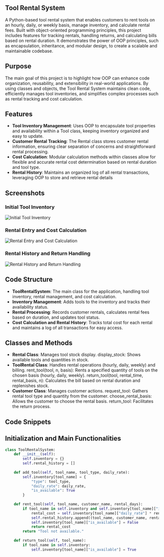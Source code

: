 ## Tool Rental System
A Python-based tool rental system that enables customers to rent tools on an hourly, daily, or weekly basis, manage inventory, and calculate rental fees. Built with object-oriented programming principles, this project includes features for tracking rentals, handling returns, and calculating bills based on rental duration. It demonstrates the power of OOP principles, such as encapsulation, inheritance, and modular design, to create a scalable and maintainable codebase.

## Purpose
The main goal of this project is to highlight how OOP can enhance code organization, reusability, and extensibility in real-world applications. By using classes and objects, the Tool Rental System maintains clean code, efficiently manages tool inventories, and simplifies complex processes such as rental tracking and cost calculation.

## Features
- **Tool Inventory Management**: Uses OOP to encapsulate tool properties and availability within a Tool class, keeping inventory organized and easy to update.
- **Customer Rental Tracking**: The Rental class stores customer rental information, ensuring clear separation of concerns and straightforward rental processing.
- **Cost Calculation**: Modular calculation methods within classes allow for flexible and accurate rental cost determination based on rental duration and tool type.
- **Rental History**: Maintains an organized log of all rental transactions, leveraging OOP to store and retrieve rental details


## Screenshots
### Initial Tool Inventory
![Initial Tool Inventory](assets/images/initial_prompt.png)

### Rental Entry and Cost Calculation
![Rental Entry and Cost Calculation](assets/images/problem_display.png)

### Rental History and Return Handling
![Rental History and Return Handling](assets/images/final_score.png)


## Code Structure
- **ToolRentalSystem**: The main class for the application, handling tool inventory, rental management, and cost calculation.
- **Inventory Management**: Adds tools to the inventory and tracks their availability status.
- **Rental Processing**: Records customer rentals, calculates rental fees based on duration, and updates tool status.
- **Cost Calculation and Rental History**: Tracks total cost for each rental and maintains a log of all transactions for easy access.

## Classes and Methods
- **Rental Class**: Manages tool stock display.
display_stock: Shows available tools and quantities in stock.
- **ToolRental Class**: Handles rental operations (hourly, daily, weekly) and billing.
rent_tool(tool, n, basis): Rents a specified quantity of tools on the chosen basis (hourly, daily, weekly).
return_tool(tool, rental_time, rental_basis, n): Calculates the bill based on rental duration and replenishes stock.
- **Customer Class**: Manages customer actions.
request_tool: Gathers rental tool type and quantity from the customer.
choose_rental_basis: Allows the customer to choose the rental basis.
return_tool: Facilitates the return process.

## Code Snippets
## Initialization and Main Functionalities
```python
class ToolRentalSystem:
    def __init__(self):
        self.inventory = {}
        self.rental_history = []
    
    def add_tool(self, tool_name, tool_type, daily_rate):
        self.inventory[tool_name] = {
            "type": tool_type,
            "daily_rate": daily_rate,
            "is_available": True
        }
    
    def rent_tool(self, tool_name, customer_name, rental_days):
        if tool_name in self.inventory and self.inventory[tool_name]["is_available"]:
            rental_cost = self.inventory[tool_name]["daily_rate"] * rental_days
            self.rental_history.append((tool_name, customer_name, rental_days, rental_cost))
            self.inventory[tool_name]["is_available"] = False
            return rental_cost
        return "Tool not available."
    
    def return_tool(self, tool_name):
        if tool_name in self.inventory:
            self.inventory[tool_name]["is_available"] = True
